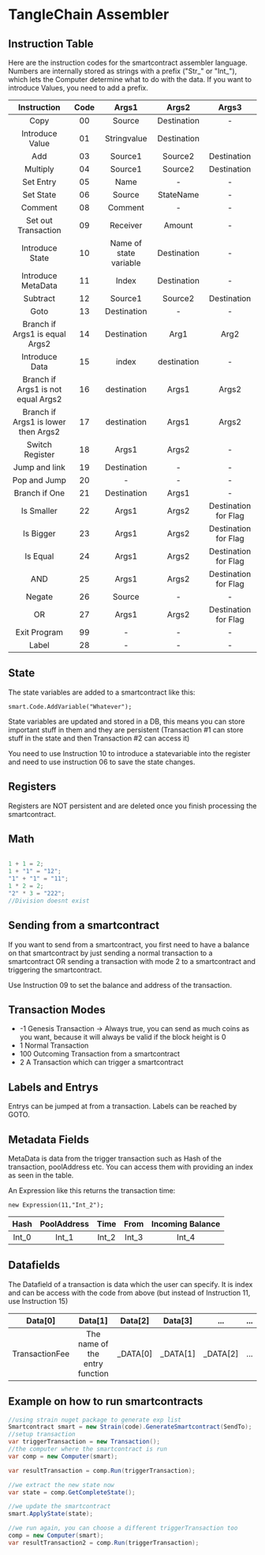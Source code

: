 # TangleChain Assembler

## Instruction Table

Here are the instruction codes for the smartcontract assembler language. 
Numbers are internally stored as strings with a prefix ("Str_" or "Int_"), 
which lets the Computer determine what to do with the data. If you want to introduce Values, you need to add a prefix.


| Instruction  | Code | Args1  | Args2 | Args3 |
| :-------: | :-------: | :-------: | :-------: | :-------: |
| Copy  | 00  | Source | Destination | - |
| Introduce Value | 01  | Stringvalue | Destination |  |
| Add | 03 | Source1 | Source2 | Destination |
| Multiply | 04 | Source1 | Source2 | Destination |
| Set Entry | 05 | Name | - | - |
| Set State | 06 | Source | StateName | - |
| Comment | 08 | Comment | - | - |
| Set out Transaction | 09 | Receiver | Amount | - |
| Introduce State  | 10 | Name of state variable | Destination | - |
| Introduce MetaData  | 11 | Index | Destination | - |
| Subtract | 12 | Source1 | Source2 | Destination |
| Goto | 13 | Destination | - | - |
| Branch if Args1 is equal  Args2 | 14 | Destination | Arg1 | Arg2 |
| Introduce Data | 15 | index | destination | - |
| Branch if Args1 is not equal Args2 | 16 | destination | Args1 | Args2 |
| Branch if Args1 is lower then Args2 | 17 | destination | Args1 | Args2 |
| Switch Register | 18 | Args1 | Args2 | - |
| Jump and link | 19 | Destination | - | - |
| Pop and Jump | 20 | - | - | - |
| Branch if One | 21 | Destination | Args1 | - |
| Is Smaller | 22 | Args1 | Args2 | Destination for Flag |
| Is Bigger | 23 | Args1 | Args2 | Destination for Flag |
| Is Equal | 24 | Args1 | Args2 | Destination for Flag |
| AND | 25 | Args1 | Args2 | Destination for Flag |
| Negate | 26 | Source | - | - |
| OR | 27 | Args1 | Args2 | Destination for Flag |
| Exit Program | 99 | - | - | - |
|Label | 28 | - | - | - |

## State

The state variables are added to a smartcontract like this:

    smart.Code.AddVariable("Whatever");

State variables are updated and stored in a DB, this means you can store important stuff in them and they are persistent (Transaction #1 can store stuff in the state and then Transaction #2 can access it)

You need to use Instruction 10 to introduce a statevariable into the register and need to use instruction 06 to save the state changes.

## Registers

Registers are NOT persistent and are deleted once you finish processing the smartcontract.

## Math

```C#

1 + 1 = 2;
1 + "1" = "12";
"1" + "1" = "11";
1 * 2 = 2;
"2" * 3 = "222"; 
//Division doesnt exist

```

## Sending from a smartcontract

If you want to send from a smartcontract, you first need to have a balance on that smartcontract by just 
sending a normal transaction to a smartcontract OR sending a transaction with mode 2 to a smartcontract and triggering the smartcontract.

Use Instruction 09 to set the balance and address of the transaction.

## Transaction Modes

* -1 Genesis Transaction -> Always true, you can send as much coins as you want, because it will always be valid if the block height is 0
* 1 Normal Transaction
* 100 Outcoming Transaction from a smartcontract
* 2 A Transaction which can trigger a smartcontract

## Labels and Entrys

Entrys can be jumped at from a transaction. Labels can be reached by GOTO.

## Metadata Fields

MetaData is data from the trigger transaction such as Hash of the transaction, poolAddress etc. You can access them with providing an index as seen in the table.

An Expression like this returns the transaction time:


    new Expression(11,"Int_2");


| Hash | PoolAddress | Time | From | Incoming Balance |
| :-------: | :-------: | :-------: | :-------: | :-------: |
| Int_0 | Int_1 | Int_2 | Int_3 | Int_4 |

## Datafields

The Datafield of a transaction is data which the user can specify. It is index and can be access with the code from above (but instead of Instruction 11, use Instruction 15)

| Data[0] | Data[1] | Data[2] | Data[3] | ... | ... | 
| :-------: | :-------: | :-------: | :-------: | :-------: | :-------: |
| TransactionFee | The name of the entry function | _DATA[0] | _DATA[1] | _DATA[2] | ... |

## Example on how to run smartcontracts

```C#
//using strain nuget package to generate exp list
Smartcontract smart = new Strain(code).GenerateSmartcontract(SendTo); 
//setup transaction
var triggerTransaction = new Transaction();
//the computer where the smartcontract is run
var comp = new Computer(smart);

var resultTransaction = comp.Run(triggerTransaction);

//we extract the new state now
var state = comp.GetCompleteState();

//we update the smartcontract
smart.ApplyState(state);

//we run again, you can choose a different triggerTransaction too
comp = new Computer(smart);
var resultTransaction2 = comp.Run(triggerTransaction);
```
